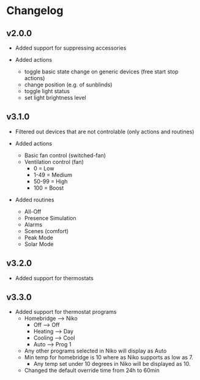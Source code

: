 # Changelog

## v2.0.0
* Added support for suppressing accessories
  
* Added actions
  * toggle basic state change on generic devices (free start stop actions)
  * change position (e.g. of sunblinds)
  * toggle light status
  * set light brightness level

## v3.1.0

* Filtered out devices that are not controlable (only actions and routines)

* Added actions
  * Basic fan control (switched-fan)
  * Ventilation control (fan)
    * 0 = Low 
    * 1-49 = Medium 
    * 50-99 = High 
    * 100 = Boost
* Added routines
  * All-Off
  * Presence Simulation
  * Alarms
  * Scenes (comfort)
  * Peak Mode
  * Solar Mode

## v3.2.0

* Added support for thermostats

## v3.3.0

* Added support for thermostat programs
  * Homebridge --> Niko
    * Off       -->   Off
    * Heating   -->   Day
    * Cooling   -->   Cool
    * Auto      -->   Prog 1
  * Any other programs selected in Niko will display as Auto
  * Min temp for homebridge is 10 where as Niko supports as low as 7. 
    * Any temp set under 10 degrees in Niko will be displayed as 10. 
  * Changed the default override time from 24h to 60min